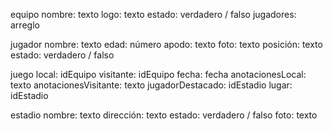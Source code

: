 equipo
    nombre: texto
    logo: texto
    estado: verdadero / falso
    jugadores: arreglo


jugador
    nombre: texto
    edad: número
    apodo: texto
    foto: texto
    posición: texto
    estado: verdadero / falso

juego
    local: idEquipo
    visitante: idEquipo
    fecha: fecha
    anotacionesLocal: texto
    anotacionesVisitante: texto
    jugadorDestacado: idEstadio
    lugar: idEstadio

estadio
    nombre: texto
    dirección: texto
    estado: verdadero / falso
    foto: texto